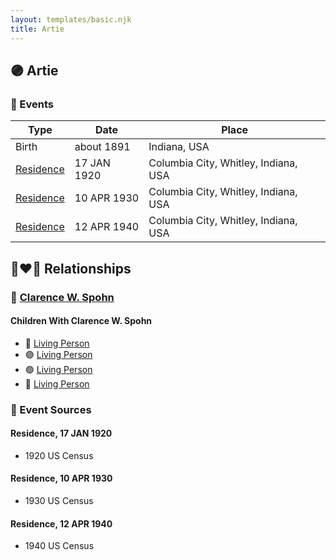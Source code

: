 ```yaml
---
layout: templates/basic.njk
title: Artie
---
```

## 🟣 Artie

### 📆 Events

Type | Date | Place
------ | ------ | ------
Birth | about 1891 | Indiana, USA
[Residence](#event-1) | 17 JAN 1920 | Columbia City, Whitley, Indiana, USA
[Residence](#event-2) | 10 APR 1930 | Columbia City, Whitley, Indiana, USA
[Residence](#event-3) | 12 APR 1940 | Columbia City, Whitley, Indiana, USA

## 👩‍❤️‍👨 Relationships

### 🔵 [Clarence W. Spohn](/people/6/64811370)

#### Children With Clarence W. Spohn
* 🔵 [Living Person](/people/1/19086370)
* 🟣 [Living Person](/people/3/31480000)
* 🟣 [Living Person](/people/4/43811338)
* 🔵 [Living Person](/people/9/93500756)
### 📰 Event Sources

#### <a id="event-1"></a> Residence, 17 JAN 1920
* 1920 US Census

#### <a id="event-2"></a> Residence, 10 APR 1930
* 1930 US Census

#### <a id="event-3"></a> Residence, 12 APR 1940
* 1940 US Census